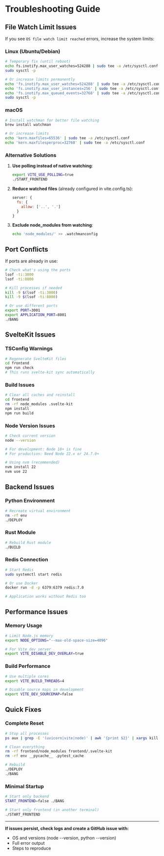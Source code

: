 # Troubleshooting Guide

## File Watch Limit Issues

If you see `OS file watch limit reached` errors, increase the system limits:

### Linux (Ubuntu/Debian)

```bash
# Temporary fix (until reboot)
echo fs.inotify.max_user_watches=524288 | sudo tee -a /etc/sysctl.conf
sudo sysctl -p

# Or increase limits permanently
echo 'fs.inotify.max_user_watches=524288' | sudo tee -a /etc/sysctl.conf
echo 'fs.inotify.max_user_instances=256' | sudo tee -a /etc/sysctl.conf
echo 'fs.inotify.max_queued_events=32768' | sudo tee -a /etc/sysctl.conf
sudo sysctl -p
```

### macOS

```bash
# Install watchman for better file watching
brew install watchman

# Or increase limits
echo 'kern.maxfiles=65536' | sudo tee -a /etc/sysctl.conf
echo 'kern.maxfilesperproc=32768' | sudo tee -a /etc/sysctl.conf
```

### Alternative Solutions

1. **Use polling instead of native watching**:
   ```bash
   export VITE_USE_POLLING=true
   ./START_FRONTEND
   ```

2. **Reduce watched files** (already configured in vite.config.ts):
   ```javascript
   server: {
     fs: {
       allow: ['..', '.']
     }
   }
   ```

3. **Exclude node_modules from watching**:
   ```bash
   echo 'node_modules/' >> .watchmanconfig
   ```

## Port Conflicts

If ports are already in use:

```bash
# Check what's using the ports
lsof -ti:3000
lsof -ti:8000

# Kill processes if needed
kill -9 $(lsof -ti:3000)
kill -9 $(lsof -ti:8000)

# Or use different ports
export PORT=3001
export APPLICATION_PORT=8001
./BANG
```

## SvelteKit Issues

### TSConfig Warnings

```bash
# Regenerate SvelteKit files
cd frontend
npm run check
# This runs svelte-kit sync automatically
```

### Build Issues

```bash
# Clear all caches and reinstall
cd frontend
rm -rf node_modules .svelte-kit
npm install
npm run build
```

### Node Version Issues

```bash
# Check current version
node --version

# For development: Node 18+ is fine
# For production: Need Node 22.x or 24.7.0+

# Using nvm (recommended)
nvm install 22
nvm use 22
```

## Backend Issues

### Python Environment

```bash
# Recreate virtual environment
rm -rf env
./DEPLOY
```

### Rust Module

```bash
# Rebuild Rust module
./BUILD
```

### Redis Connection

```bash
# Start Redis
sudo systemctl start redis

# Or use Docker
docker run -d -p 6379:6379 redis:7.0

# Application works without Redis too
```

## Performance Issues

### Memory Usage

```bash
# Limit Node.js memory
export NODE_OPTIONS="--max-old-space-size=4096"

# For Vite dev server
export VITE_DISABLE_DEV_OVERLAY=true
```

### Build Performance

```bash
# Use multiple cores
export VITE_BUILD_THREADS=4

# Disable source maps in development
export VITE_DEV_SOURCEMAP=false
```

## Quick Fixes

### Complete Reset

```bash
# Stop all processes
ps aux | grep -E '(uvicorn|vite|node)' | awk '{print $2}' | xargs kill -9

# Clean everything
rm -rf frontend/node_modules frontend/.svelte-kit
rm -rf env __pycache__ .pytest_cache

# Rebuild
./DEPLOY
./BANG
```

### Minimal Startup

```bash
# Start only backend
START_FRONTEND=false ./BANG

# Start only frontend (in another terminal)
./START_FRONTEND
```

---

**If issues persist, check logs and create a GitHub issue with:**
- OS and versions (node --version, python --version)
- Full error output
- Steps to reproduce
